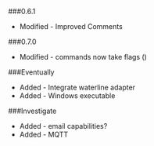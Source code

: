 ###0.6.1
- Modified - Improved Comments

###0.7.0
- Modified - commands now take flags ()

###Eventually

- Added - Integrate waterline adapter
- Added - Windows executable

###Investigate
- Added - email capabilities?
- Added - MQTT
